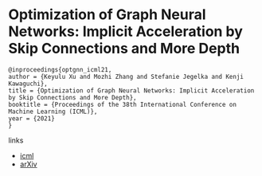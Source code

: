 # Optimization of Graph Neural Networks: Implicit Acceleration by Skip Connections and More Depth

```
@inproceedings{optgnn_icml21,
author = {Keyulu Xu and Mozhi Zhang and Stefanie Jegelka and Kenji Kawaguchi},
title = {Optimization of Graph Neural Networks: Implicit Acceleration by Skip Connections and More Depth},
booktitle = {Proceedings of the 38th International Conference on Machine Learning (ICML)},
year = {2021}
}
```

links
- [icml](https://icml.cc/Conferences/2021/ScheduleMultitrack?event=8620)
- [arXiv](https://arxiv.org/abs/2105.04550)